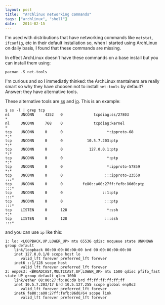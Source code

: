 ```yaml
---
layout: post
title:  "Archlinux networking commands"
tags: ["archlinux", "shell"]
date:   2014-02-15
---
```


I'm used with distributions that have networking commands like
`netstat`, `ifconfig`, etc in their default installation so, when I
started using ArchLinux on daily basis, I found that these commands
are missing.

<!--more--> 

In effect ArchLinux doesn't have these commands on a base install but
you can install them using:

```console console %}
pacman -S net-tools
```

I'm curious and so I immediatly thinked: the ArchLinux mantainers are
really smart so why they have choosen not to install `net-tools` by
default? Answer: they have alternative tools.

These alternative tools are [ss](http://linux.die.net/man/8/ss) and
[ip](http://linux.die.net/man/8/ip). This is an example:

```console console %}
$ ss -l | grep tcp
nl     UNCONN     4352   0              tcpdiag:ss/27803                *
nl     UNCONN     768    0              tcpdiag:kernel                 *
tcp    UNCONN     0      0                    *:ipproto-68               *:*
tcp    UNCONN     0      0           10.5.7.203:ptp                   *:*
tcp    UNCONN     0      0            127.0.0.1:ptp                   *:*
tcp    UNCONN     0      0                    *:ptp                   *:*
tcp    UNCONN     0      0                    *:ipproto-57859               *:*
tcp    UNCONN     0      0                   :::ipproto-23550              :::*
tcp    UNCONN     0      0         fe80::a00:27ff:fefb:86d0:ptp                  :::*
tcp    UNCONN     0      0                  ::1:ptp                  :::*
tcp    UNCONN     0      0                   :::ptp                  :::*
tcp    LISTEN     0      128                  *:ssh                   *:*
tcp    LISTEN     0      128                 :::ssh                  :::*
```

and you can use `ip` like this:

```console console %}
1: lo: <LOOPBACK,UP,LOWER_UP> mtu 65536 qdisc noqueue state UNKNOWN group default 
    link/loopback 00:00:00:00:00:00 brd 00:00:00:00:00:00
    inet 127.0.0.1/8 scope host lo
       valid_lft forever preferred_lft forever
    inet6 ::1/128 scope host 
       valid_lft forever preferred_lft forever
2: enp0s3: <BROADCAST,MULTICAST,UP,LOWER_UP> mtu 1500 qdisc pfifo_fast state UP group default qlen 1000
    link/ether 08:00:27:fb:86:d0 brd ff:ff:ff:ff:ff:ff
    inet 10.5.7.203/17 brd 10.5.127.255 scope global enp0s3
       valid_lft forever preferred_lft forever
    inet6 fe80::a00:27ff:fefb:86d0/64 scope link 
       valid_lft forever preferred_lft forever
```